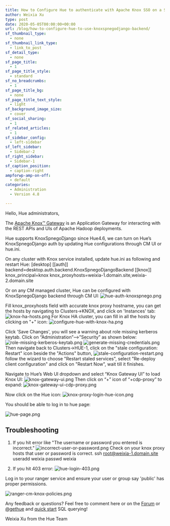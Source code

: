 ```yaml
---
title: How to Configure Hue to authenticate with Apache Knox SSO on a Secure Cluster
author: Weixia Xu
type: post
date: 2020-05-05T00:00:00+00:00
url: /blog/how-to-configure-hue-to-use-knoxspnegodjango-backend/
sf_thumbnail_type:
  - none
sf_thumbnail_link_type:
  - link_to_post
sf_detail_type:
  - none
sf_page_title:
  - 1
sf_page_title_style:
  - standard
sf_no_breadcrumbs:
  - 1
sf_page_title_bg:
  - none
sf_page_title_text_style:
  - light
sf_background_image_size:
  - cover
sf_social_sharing:
  - 1
sf_related_articles:
  - 1
sf_sidebar_config:
  - left-sidebar
sf_left_sidebar:
  - Sidebar-2
sf_right_sidebar:
  - Sidebar-1
sf_caption_position:
  - caption-right
ampforwp-amp-on-off:
  - default
categories:
  - Administration
  - Version 4.8

---
```

Hello, Hue administrators,

The [Apache Knox™ Gateway](https://knox.apache.org/) is an Application Gateway for interacting with the REST APIs
 and UIs of Apache Hadoop deployments.

Hue supports KnoxSpnegoDjango since Hue4.6, we can turn on Hue’s KnoxSpnegoDjango auth by updating Hue configurations
 through CM UI or hue.ini.

On any cluster with Knox service installed, update hue.ini as following and restart Hue:
    [desktop]
    [[auth]]
    backend=desktop.auth.backend.KnoxSpnegoDjangoBackend
    [[knox]]
    knox_principal=knox
    knox_proxyhosts=weixia-1.domain.site,weixia-2.domain.site

Or on any CM managed cluster, Hue can be configured with KnoxSpnegoDjango backend through CM UI:
![hue-auth-knoxspnego.png](https://cdn.gethue.com/uploads/2020/05/hue-auth-knoxspnego.png)

Fill knox_proxyhosts field with accurate knox proxy hostname, you can get the hosts by navigating to Clusters->KNOX, and
click on 'Instances' tab:
![knox-ha-hosts.png](https://cdn.gethue.com/uploads/2020/05/knox-ha-hosts.png)
For Knox HA cluster, you can fill in all the hosts by clicking on "+" icon:
![configure-hue-with-knox-ha.png](https://cdn.gethue.com/uploads/2020/05/configure-hue-with-knox-ha.png)

Click 'Save Changes', you will see a warning about role missing kerberos keytab. Click on “Administration”-->”Security” as shown below:
![role-missing-kerberos-keytab.png](https://cdn.gethue.com/uploads/2020/05/role-missing-kerberos-keytab.png)
![generate-missing-credentials.png](https://cdn.gethue.com/uploads/2020/05/generate-missing-credentials.png)
Then navigate back to Clusters->HUE-1, click on the "stale configuration: Restart" icon beside the "Actions" button,
![stale-configuration-restart.png](https://cdn.gethue.com/uploads/2020/05/stale-configuration-restart.png)
follow the wizard to choose "Restart staled services", select "Re-deploy client configuration" and click on "Restart Now",
wait till it finishes.

Navigate to Hue’s Web UI dropdown and select “Knox Gateway UI” to load Knox UI:
![knox-gateway-ui.png](https://cdn.gethue.com/uploads/2020/05/knox-gateway-ui.png)
Then click on “+” icon of “+cdp-proxy” to expand:
![knox-gateway-ui-cdp-proxy.png](https://cdn.gethue.com/uploads/2020/05/knox-gateway-ui-cdp-proxy.png)

Now click on the Hue icon:
![knox-proxy-login-hue-icon.png](https://cdn.gethue.com/uploads/2020/05/knox-proxy-login-hue-icon.png)

You should be able to log in to hue page:

![hue-page.png](https://cdn.gethue.com/uploads/2020/05/hue-page.png)


## Troubleshooting
1. If you hit error like "The username or password you entered is incorrect."
![incorrect-user-or-password.png](https://cdn.gethue.com/uploads/2020/05/incorrect-user-or-password.png)
Check on your knox proxy hosts that user or password is correct.
    ssh root@weixia-1.domain.site
    useradd weixia
    passwd weixia

2. If you hit 403 error:
![hue-login-403.png](https://cdn.gethue.com/uploads/2020/05/hue-login-403.png)

Log in to your ranger service and ensure your user or group say 'public' has proper permissions.

![ranger-cm-knox-policies.png](https://cdn.gethue.com/uploads/2020/05/ranger-cm-knox-policies.png)

Any feedback or questions? Feel free to comment here or on the [Forum](https://discourse.gethue.com/) or
[@gethue](https://twitter.com/gethue) and [quick start](https://docs.gethue.com/quickstart/) SQL querying!

Weixia Xu from the Hue Team